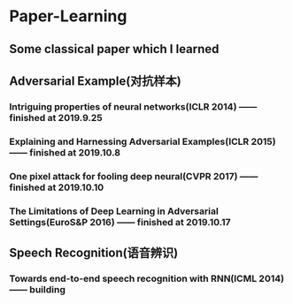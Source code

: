 # Paper-Learning
## Some classical paper which I learned

## Adversarial Example(对抗样本)
### Intriguing properties of neural networks(ICLR 2014) —— finished at 2019.9.25
### Explaining and Harnessing Adversarial Examples(ICLR 2015) —— finished at 2019.10.8
### One pixel attack for fooling deep neural(CVPR 2017) —— finished at 2019.10.10
### The Limitations of Deep Learning in Adversarial Settings(EuroS&P 2016) —— finished at 2019.10.17

## Speech Recognition(语音辨识)
### Towards end-to-end speech recognition with RNN(ICML 2014) —— building
